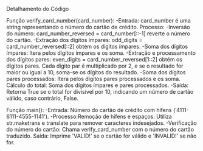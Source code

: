 Detalhamento do Código

Função verify_card_number(card_number):
-Entrada: card_number é uma string representando o número do cartão de crédito.
Processo:
-Inversão do número: card_number_reversed = card_number[::-1] reverte o número do cartão.
-Extração dos dígitos ímpares: odd_digits = card_number_reversed[::2] obtém os dígitos ímpares.
-Soma dos dígitos ímpares: Itera pelos dígitos ímpares e os soma.
-Extração e processamento dos dígitos pares: even_digits = card_number_reversed[1::2] obtém os dígitos pares. Cada dígito par é multiplicado por 2, e se o resultado for maior ou igual a 10, soma-se os dígitos do resultado.
-Soma dos dígitos pares processados: Itera pelos dígitos pares processados e os soma.
Cálculo do total: Soma dos dígitos ímpares e pares processados.
-Saída: Retorna True se o total for divisível por 10, indicando um número de cartão válido, caso contrário, False.

Função main():
-Entrada: Número do cartão de crédito com hífens ('4111-6111-4555-1141').
-Processo:Remoção de hífens e espaços: Utiliza str.maketrans e translate para remover caracteres indesejados.
-Verificação do número do cartão: Chama verify_card_number com o número do cartão traduzido.
Saída: Imprime 'VALID!' se o cartão for válido e 'INVALID!' se não for.